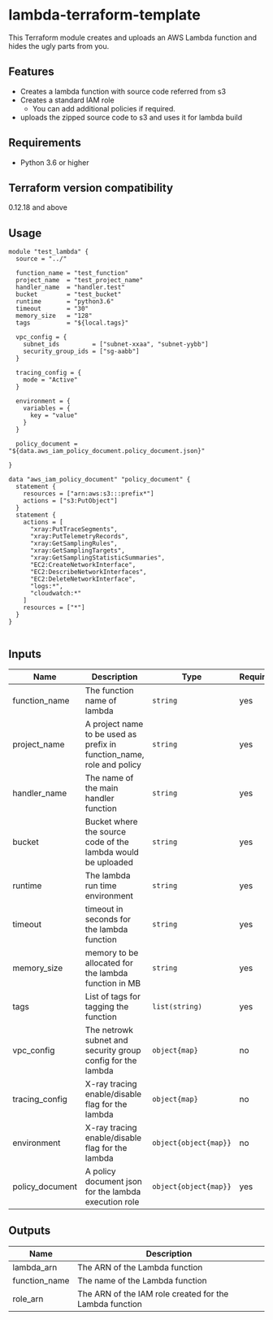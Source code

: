 # lambda-terraform-template

This Terraform module creates and uploads an AWS Lambda function and hides the ugly parts from you.

## Features

* Creates a lambda function with source code referred from s3
* Creates a standard IAM role
  * You can add additional policies if required.
* uploads the zipped source code to s3 and uses it for lambda build

## Requirements

* Python 3.6 or higher

## Terraform version compatibility

0.12.18 and above

## Usage

```
module "test_lambda" {
  source = "../"

  function_name = "test_function"
  project_name  = "test_project_name"
  handler_name  = "handler.test"
  bucket        = "test_bucket"
  runtime       = "python3.6"
  timeout       = "30"
  memory_size   = "128"
  tags          = "${local.tags}"

  vpc_config = {
    subnet_ids         = ["subnet-xxaa", "subnet-yybb"]
    security_group_ids = ["sg-aabb"]
  }

  tracing_config = {
    mode = "Active"
  }

  environment = {
    variables = {
      key = "value"
    }
  }

  policy_document = "${data.aws_iam_policy_document.policy_document.json}"

}

data "aws_iam_policy_document" "policy_document" {
  statement {
    resources = ["arn:aws:s3:::prefix*"]
    actions = ["s3:PutObject"]
  }
  statement {
    actions = [
      "xray:PutTraceSegments",
      "xray:PutTelemetryRecords",
      "xray:GetSamplingRules",
      "xray:GetSamplingTargets",
      "xray:GetSamplingStatisticSummaries",
      "EC2:CreateNetworkInterface",
      "EC2:DescribeNetworkInterfaces",
      "EC2:DeleteNetworkInterface",
      "logs:*",
      "cloudwatch:*"
    ]
    resources = ["*"]
  }
}


```

## Inputs


| Name | Description | Type | Required |
|------|-------------|------|----------|
| function\_name | The function name of lambda | `string` | yes |
| project\_name | A project name to be used as prefix in function_name, role and policy | `string` | yes |
| handler\_name | The name of the main handler function | `string` | yes |
| bucket | Bucket where the source code of the lambda would be uploaded | `string` | yes |
| runtime | The lambda run time environment | `string` | yes |
| timeout | timeout in seconds for the lambda function | `string` | yes |
| memory_size | memory to be allocated for the lambda function in MB | `string` | yes |
| tags | List of tags for tagging the function | `list(string)` | yes |
| vpc_config | The netrowk subnet and security group config for the lambda | `object{map}` | no |
| tracing_config | X-ray tracing enable/disable flag for the lambda | `object{map}` | no |
| environment | X-ray tracing enable/disable flag for the lambda | `object{object{map}}` | no |
| policy_document | A policy document json for the lambda execution role| `object{object{map}}` | yes |


## Outputs

| Name | Description |
|------|-------------|
| lambda\_arn | The ARN of the Lambda function |
| function\_name | The name of the Lambda function |
| role\_arn | The ARN of the IAM role created for the Lambda function |

